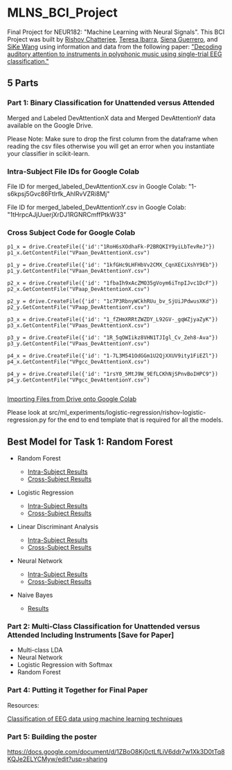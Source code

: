 # MLNS_BCI_Project
Final Project for NEUR182: "Machine Learning with Neural Signals". This BCI Project was built by [Rishov Chatterjee](https:github.com/TheChanRProject), [Teresa Ibarra](https://github.com/teresaibarra), [Siena Guerrero](https://github.com/sienaguerrero), and [SiKe Wang](https://github.com/sikewang98) using information and data from the following paper: ["Decoding auditory attention to instruments in polyphonic music using single-trial EEG classification."](https://www.ncbi.nlm.nih.gov/pubmed/24608228)

## 5 Parts

### Part 1: Binary Classification for Unattended versus Attended

Merged and Labeled DevAttentionX data and Merged DevAttentionY data available on the Google Drive.

Please Note: Make sure to drop the first column from the dataframe when reading the csv files otherwise you will get an error when you instantiate your classifier in scikit-learn.

### Intra-Subject File IDs for Google Colab

File ID for merged_labeled_DevAttentionX.csv in Google Colab: "1-s6kpsj5Gvc86FtIrfk_AhlRvVZRi8Mj"

File ID for merged_labeled_DevAttentionY.csv in Google Colab: "1tHrpcAJjUuerjXrDJ1RGNRCmffPtkW33"

### Cross Subject Code for Google Colab

```
p1_x = drive.CreateFile({'id':"1RoH6sXOdhaFk-P2BRQKIY9yiLbTevReJ"})
p1_x.GetContentFile("VPaan_DevAttentionX.csv")

p1_y = drive.CreateFile({'id': "1kfGHc9LHFHbVv2CMX_CqnXECiXshY9Eb"})
p1_y.GetContentFile("VPaan_DevAttentionY.csv")

p2_x = drive.CreateFile({'id': "1fbaIh9xAcZMO35gVoym6iTnpIJvc1DcF"})
p2_x.GetContentFile("VPaap_DevAttentionX.csv")

p2_y = drive.CreateFile({'id': "1c7P3RbnyWCkhRUu_bv_SjUiJPdwusXKd"})
p2_y.GetContentFile("VPaap_DevAttentionY.csv")

p3_x = drive.CreateFile({'id': "1_fZHmXRRtZWZDY_L92GV-_gqWZjyaZyK"})
p3_x.GetContentFile("VPaas_DevAttentionX.csv")

p3_y = drive.CreateFile({'id': "1R_5qOWIikz8VHN1TJIgl_Cv_Zeh8-Ava"})
p3_y.GetContentFile("VPaas_DevAttentionY.csv")

p4_x = drive.CreateFile({'id': "1-7L3M541OdGGm1U2QjXXUV9ity1FiEZl"})
p4_x.GetContentFile("VPgcc_DevAttentionX.csv")

p4_y = drive.CreateFile({'id': "1rsY0_5MtJ9W_9EfLCKhNjSPnvBoIHPC9"})
p4_y.GetContentFile("VPgcc_DevAttentionY.csv")


```


[Importing Files from Drive onto Google Colab](https://buomsoo-kim.github.io/python/2018/04/16/Importing-files-from-Google-Drive-in-Google-Colab.md/)

Please look at src/ml_experiments/logistic-regression/rishov-logistic-regression.py for the end to end template that is required for all the models.

## Best Model for Task 1: Random Forest

- Random Forest
  - [Intra-Subject Results](results/Unattended_Attended/Intra-Subject/random-forest/results.md)
  - [Cross-Subject Results](results/Unattended_Attended/Cross-Subject/random-forest/results.md)


- Logistic Regression
  - [Intra-Subject Results](results/Unattended_Attended/Intra-Subject/logistic-regression/results.md)
  - [Cross-Subject Results](results/Unattended_Attended/Cross-Subject/logistic-regression/results.md)


- Linear Discriminant Analysis
  - [Intra-Subject Results](results/Unattended_Attended/Intra-Subject/lda/results.md)
  - [Cross-Subject Results](results/Unattended_Attended/Intra-Subject/logistic-regression/results.md)
- Neural Network
  - [Intra-Subject Results](results/Unattended_Attended/Intra-Subject/neural-network/results.md)
  - [Cross-Subject Results]()

- Naive Bayes
  - [Results](results/Unattended_Attended/Intra-Subject/naive-bayes/results.md)


### Part 2: Multi-Class Classification for Unattended versus Attended Including Instruments [Save for Paper]
- Multi-class LDA
- Neural Network
- Logistic Regression with Softmax
- Random Forest


### Part 4: Putting it Together for  Final Paper

Resources:

[Classification of EEG data using machine learning techniques](http://lup.lub.lu.se/luur/download?func=downloadFile&recordOId=8895013&fileOId=8895015)

### Part 5: Building the poster

https://docs.google.com/document/d/1ZBoO8Kj0ctLfLiV6ddr7w1Xk3D0tTq8KQJe2ELYCMyw/edit?usp=sharing
